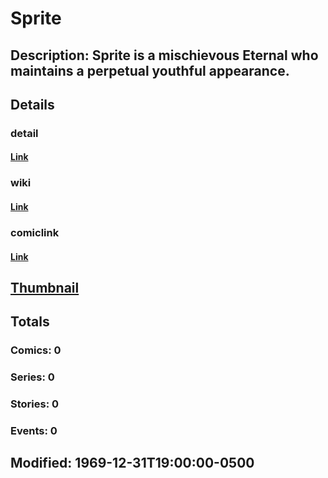 # Sprite
## Description: Sprite is a mischievous Eternal who maintains a perpetual youthful appearance.
## Details
### detail
#### [Link](http://marvel.com/characters/2183/sprite?utm_campaign=apiRef&utm_source=225578a89fc76f3d20fbffda5d17a88d)
### wiki
#### [Link](http://marvel.com/universe/Sprite_%28Eternal%29?utm_campaign=apiRef&utm_source=225578a89fc76f3d20fbffda5d17a88d)
### comiclink
#### [Link](http://marvel.com/comics/characters/1011180/sprite?utm_campaign=apiRef&utm_source=225578a89fc76f3d20fbffda5d17a88d)
## [Thumbnail](http://i.annihil.us/u/prod/marvel/i/mg/b/40/image_not_available.jpg)
## Totals
### Comics: 0
### Series: 0
### Stories: 0
### Events: 0
## Modified: 1969-12-31T19:00:00-0500